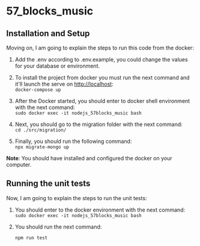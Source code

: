 # 57_blocks_music

## Installation and Setup

Moving on, I am going to explain the steps to run this code from the docker:

1. Add the .env according to .env.example, you could change the values for your database or environment.

2. To install the project from docker you must run the next command and it'll launch the serve on [http://localhost](http://localhost):<br/>
   `docker-compose up`

3. After the Docker started, you should enter to docker shell environment with the next command:<br/>
   `sudo docker exec -it nodejs_57blocks_music bash`

4. Next, you should go to the migration folder with the next command:<br/>
   `cd ./src/migration/`

5. Finally, you should run the following command:<br/>
   `npx migrate-mongo up`

**Note**: You should have installed and configured the docker on your computer.

## Running the unit tests

Now, I am going to explain the steps to run the unit tests:

1. You should enter to the docker environment with the next command:<br/>
   `sudo docker exec -it nodejs_57blocks_music bash`

2. You should run the next command:

   `npm run test`


